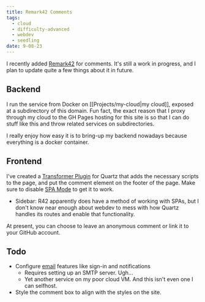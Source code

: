 ```yaml
---
title: Remark42 Comments
tags:
  - cloud
  - difficulty-advanced
  - webdev
  - seedling
date: 9-08-23
---
```

I recently added [Remark42](https://remark42.com/) for comments. It's still a work in progress, and I plan to update quite a few things about it in future.
## Backend
I run the service from Docker on [[Projects/my-cloud|my cloud]], exposed at a subdirectory of this domain. Fun fact, the exact reason that I proxy through my cloud to the GH Pages hosting for this site is so that I can do stuff like this and throw related services on subdirectories. 

I really enjoy how easy it is to bring-up my backend nowadays because everything is a docker container.
## Frontend
I've created a [Transformer Plugin](https://quartz.jzhao.xyz/advanced/making-plugins#transformers) for Quartz that adds the necessary scripts to the page, and put the comment element on the footer of the page. Make sure to disable [SPA Mode](https://quartz.jzhao.xyz/features/SPA-Routing) to get it to work.
- Sidebar: R42 apparently does have a method of working with SPAs, but I don't know near enough about webdev to mess with how Quartz handles its routes and enable that functionality.

At present, you can choose to leave an anonymous comment or link it to your GitHub account.
## Todo
- Configure [email](https://remark42.com/docs/configuration/email/) features like sign-in and notifications
	- Requires setting up an SMTP server. Ugh...
	- Yet another service on my poor cloud VM. And this isn't even one I can selfhost.
- Style the comment box to align with the styles on the site.